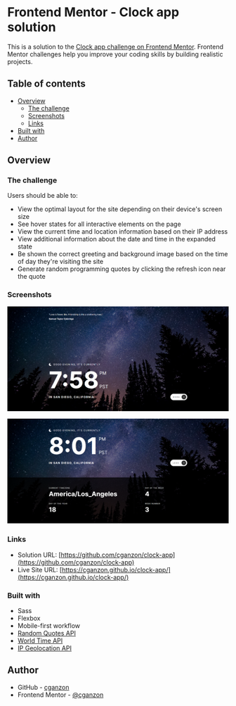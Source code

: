 # Frontend Mentor - Clock app solution

This is a solution to the [Clock app challenge on Frontend Mentor](https://www.frontendmentor.io/challenges/clock-app-LMFaxFwrM). Frontend Mentor challenges help you improve your coding skills by building realistic projects. 

## Table of contents

- [Overview](#overview)
  - [The challenge](#the-challenge)
  - [Screenshots](#screenshots)
  - [Links](#links)
- [Built with](#built-with)
- [Author](#author)

## Overview

### The challenge

Users should be able to:

- View the optimal layout for the site depending on their device's screen size
- See hover states for all interactive elements on the page
- View the current time and location information based on their IP address
- View additional information about the date and time in the expanded state
- Be shown the correct greeting and background image based on the time of day they're visiting the site
- Generate random programming quotes by clicking the refresh icon near the quote

### Screenshots

![](./screenshot1.png)

![](./screenshot2.png)

### Links

- Solution URL: [https://github.com/cganzon/clock-app](https://github.com/cganzon/clock-app)
- Live Site URL: [https://cganzon.github.io/clock-app/](https://cganzon.github.io/clock-app/)

### Built with

- Sass
- Flexbox
- Mobile-first workflow
- [Random Quotes API](https://github.com/lukePeavey/quotable)
- [World Time API](https://worldtimeapi.org/)
- [IP Geolocation API](https://ipapi.co/)

## Author

- GitHub - [cganzon](https://github.com/cganzon)
- Frontend Mentor - [@cganzon](https://www.frontendmentor.io/profile/cganzon)
